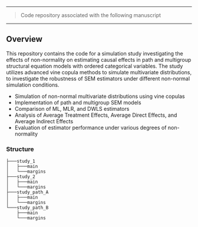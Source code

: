 ------------------------------------------------------------------------

> Code repository associated with the following manuscript

------------------------------------------------------------------------

## Overview

This repository contains the code for a simulation study investigating the effects of non-normality on estimating causal effects in path and multigroup structural equation models with ordered categorical variables. The study utilizes advanced vine copula methods to simulate multivariate distributions, to investigate the robustness of SEM estimators under different non-normal simulation conditions.

* Simulation of non-normal multivariate distributions using vine copulas
* Implementation of path and multigroup SEM models
* Comparison of ML, MLR, and DWLS estimators
* Analysis of Average Treatment Effects, Average Direct Effects, and Average Indirect Effects
* Evaluation of estimator performance under various degrees of non-normality

### Structure

```
├───study_1
│   ├───main
│   └───margins
├───study_2
│   ├───main
│   └───margins
├───study_path_A
│   ├───main
│   └───margins
└───study_path_B
    ├───main
    └───margins
```
